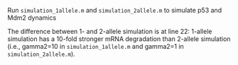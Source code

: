 Run `simulation_1allele.m` and `simulation_2allele.m` to simulate p53 and Mdm2 dynamics

The difference between 1- and 2-allele simulation is at line 22: 1-allele simulation has a 10-fold stronger mRNA degradation than 2-allele simulation (i.e., gamma2=10 in `simulation_1allele.m` and gamma2=1 in `simulation_2allele.m`).
